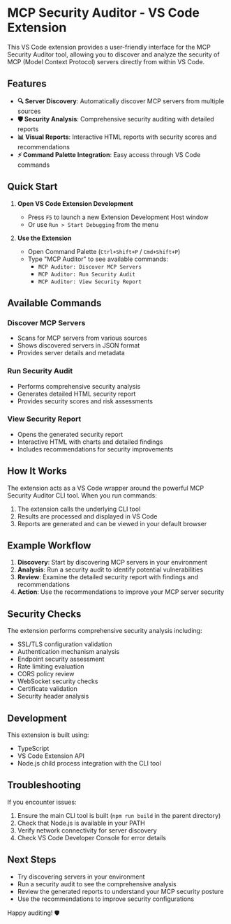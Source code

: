# MCP Security Auditor - VS Code Extension

This VS Code extension provides a user-friendly interface for the MCP Security Auditor tool, allowing you to discover and analyze the security of MCP (Model Context Protocol) servers directly from within VS Code.

## Features

- **🔍 Server Discovery**: Automatically discover MCP servers from multiple sources
- **🛡️ Security Analysis**: Comprehensive security auditing with detailed reports  
- **📊 Visual Reports**: Interactive HTML reports with security scores and recommendations
- **⚡ Command Palette Integration**: Easy access through VS Code commands

## Quick Start

1. **Open VS Code Extension Development**
   - Press `F5` to launch a new Extension Development Host window
   - Or use `Run > Start Debugging` from the menu

2. **Use the Extension**
   - Open Command Palette (`Ctrl+Shift+P` / `Cmd+Shift+P`)
   - Type "MCP Auditor" to see available commands:
     - `MCP Auditor: Discover MCP Servers`
     - `MCP Auditor: Run Security Audit` 
     - `MCP Auditor: View Security Report`

## Available Commands

### Discover MCP Servers
- Scans for MCP servers from various sources
- Shows discovered servers in JSON format
- Provides server details and metadata

### Run Security Audit
- Performs comprehensive security analysis
- Generates detailed HTML security report
- Provides security scores and risk assessments

### View Security Report
- Opens the generated security report
- Interactive HTML with charts and detailed findings
- Includes recommendations for security improvements

## How It Works

The extension acts as a VS Code wrapper around the powerful MCP Security Auditor CLI tool. When you run commands:

1. The extension calls the underlying CLI tool
2. Results are processed and displayed in VS Code
3. Reports are generated and can be viewed in your default browser

## Example Workflow

1. **Discovery**: Start by discovering MCP servers in your environment
2. **Analysis**: Run a security audit to identify potential vulnerabilities
3. **Review**: Examine the detailed security report with findings and recommendations
4. **Action**: Use the recommendations to improve your MCP server security

## Security Checks

The extension performs comprehensive security analysis including:

- SSL/TLS configuration validation
- Authentication mechanism analysis  
- Endpoint security assessment
- Rate limiting evaluation
- CORS policy review
- WebSocket security checks
- Certificate validation
- Security header analysis

## Development

This extension is built using:
- TypeScript
- VS Code Extension API
- Node.js child process integration with the CLI tool

## Troubleshooting

If you encounter issues:

1. Ensure the main CLI tool is built (`npm run build` in the parent directory)
2. Check that Node.js is available in your PATH
3. Verify network connectivity for server discovery
4. Check VS Code Developer Console for error details

## Next Steps

- Try discovering servers in your environment
- Run a security audit to see the comprehensive analysis
- Review the generated reports to understand your MCP security posture
- Use the recommendations to improve security configurations

Happy auditing! 🛡️
